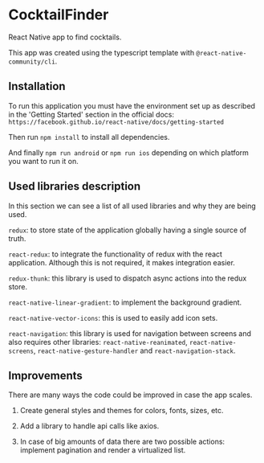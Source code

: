 # CocktailFinder
React Native app to find cocktails.

This app was created using the typescript template with `@react-native-community/cli`. 

## Installation

To run this application you must have the environment set up as described in the 'Getting Started' section in the official docs: `https://facebook.github.io/react-native/docs/getting-started`

Then run `npm install` to install all dependencies.

And finally `npm run android` or `npm run ios` depending on which platform you want to run it on.

## Used libraries description

In this section we can see a list of all used libraries and why they are being used.

`redux`: to store state of the application globally having a single source of truth.

`react-redux`: to integrate the functionality of redux with the react application. Although this is not required, it makes integration easier.

`redux-thunk`: this library is used to dispatch async actions into the redux store.

`react-native-linear-gradient`: to implement the background gradient.

`react-native-vector-icons`: this is used to easily add icon sets.

`react-navigation`: this library is used for navigation between screens and also requires other libraries: `react-native-reanimated`, `react-native-screens`, `react-native-gesture-handler` and `react-navigation-stack`.

## Improvements

There are many ways the code could be improved in case the app scales.

1. Create general styles and themes for colors, fonts, sizes, etc.

2. Add a library to handle api calls like axios.

3. In case of big amounts of data there are two possible actions: implement pagination and render a virtualized list.
